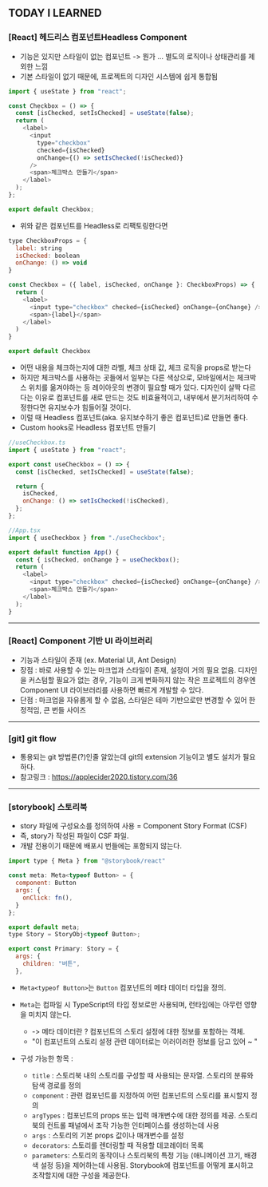 ## TODAY I LEARNED

### [React] 헤드리스 컴포넌트Headless Component

- 기능은 있지만 스타일이 없는 컴포넌트 -> 뭔가 ... 별도의 로직이나 상태관리를 제외한 느낌
- 기본 스타일이 없기 때문에, 프로젝트의 디자인 시스템에 쉽게 통합됨

```javascript
import { useState } from "react";

const Checkbox = () => {
  const [isChecked, setIsChecked] = useState(false);
  return (
    <label>
      <input
        type="checkbox"
        checked={isChecked}
        onChange={() => setIsChecked(!isChecked)}
      />
      <span>체크박스 만들기</span>
    </label>
  );
};

export default Checkbox;
```

- 위와 같은 컴포넌트를 Headless로 리팩토링한다면

```javascript
type CheckboxProps = {
  label: string
  isChecked: boolean
  onChange: () => void
}

const Checkbox = ({ label, isChecked, onChange }: CheckboxProps) => {
  return (
    <label>
      <input type="checkbox" checked={isChecked} onChange={onChange} />
      <span>{label}</span>
    </label>
  )
}

export default Checkbox
```

- 어떤 내용을 체크하는지에 대한 라벨, 체크 상태 값, 체크 로직을 props로 받는다
- 하지만 체크박스를 사용하는 곳들에서 일부는 다른 색상으로, 모바일에서는 체크박스 위치를 옮겨야하는 등 레이아웃의 변경이 필요할 때가 있다. 디자인이 살짝 다르다는 이유로 컴포넌트를 새로 만드는 것도 비효율적이고, 내부에서 분기처리하여 수정한다면 유지보수가 힘들어질 것이다.
- 이럴 때 Headless 컴포넌트(aka. 유지보수하기 좋은 컴포넌트)로 만들면 좋다.
- Custom hooks로 Headless 컴포넌트 만들기

```javascript
//useCheckbox.ts
import { useState } from "react";

export const useCheckbox = () => {
  const [isChecked, setIsChecked] = useState(false);

  return {
    isChecked,
    onChange: () => setIsChecked(!isChecked),
  };
};
```

```javascript
//App.tsx
import { useCheckbox } from "./useCheckbox";

export default function App() {
  const { isChecked, onChange } = useCheckbox();
  return (
    <label>
      <input type="checkbox" checked={isChecked} onChange={onChange} />
      <span>체크박스 만들기</span>
    </label>
  );
}
```

---

### [React] Component 기반 UI 라이브러리

- 기능과 스타일이 존재 (ex. Material UI, Ant Design)
- 장점 : 바로 사용할 수 있는 마크업과 스타일이 존재, 설정이 거의 필요 없음. 디자인을 커스텀할 필요가 없는 경우, 기능이 크게 변화하지 않는 작은 프로젝트의 경우엔 Component UI 라이브러리를 사용하면 빠르게 개발할 수 있다.
- 단점 : 마크업을 자유롭게 할 수 없음, 스타일은 테마 기반으로만 변경할 수 있어 한정적임, 큰 번들 사이즈

---

### [git] git flow

- 통용되는 git 방법론(?)인줄 알았는데 git의 extension 기능이고 별도 설치가 필요하다.
- 참고링크 : https://applecider2020.tistory.com/36

---

### [storybook] 스토리북

- story 파일에 구성요소를 정의하여 사용 = Component Story Format (CSF)
- 즉, story가 작성된 파일이 CSF 파일.
- 개발 전용이기 때문에 배포시 번들에는 포함되지 않는다.

```javascript
import type { Meta } from "@storybook/react"

const meta: Meta<typeof Button> = {
  component: Button
  args: {
    onClick: fn(),
  }
};

export default meta;
type Story = StoryObj<typeof Button>;

export const Primary: Story = {
  args: {
    children: "버튼",
  },
```

- `Meta<typeof Button>`는 `Button` 컴포넌트의 메타 데이터 타입을 정의.
- `Meta`는 컴파일 시 TypeScript의 타입 정보로만 사용되며, 런타임에는 아무런 영향을 미치지 않는다.

  - -> 메타 데이터란 ? 컴포넌트의 스토리 설정에 대한 정보를 포함하는 객체.
  - "이 컴포넌트의 스토리 설정 관련 데이터로는 이러이러한 정보를 담고 있어 ~ "

- 구성 가능한 항목 :
  - `title` : 스토리북 내의 스토리를 구성할 때 사용되는 문자열. 스토리의 분류와 탐색 경로를 정의
  - `component` : 관련 컴포넌트를 지정하여 어떤 컴포넌트의 스토리를 표시할지 정의
  - `argTypes` : 컴포넌트의 props 또는 입력 매개변수에 대한 정의를 제공. 스토리북의 컨트롤 패널에서 조작 가능한 인터페이스를 생성하는데 사용
  - `args` : 스토리의 기본 props 값이나 매개변수를 설정
  - `decorators`: 스토리를 렌더링할 때 적용할 데코레이터 목록
  - `parameters`: 스토리의 동작이나 스토리북의 특정 기능 (애니메이션 끄기, 배경색 설정 등)을 제어하는데 사용됨. Storybook에 컴포넌트를 어떻게 표시하고 조작할지에 대한 구성을 제공한다.

